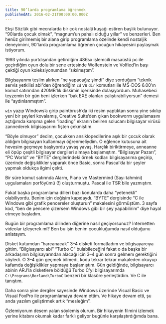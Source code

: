 ```yaml
---
title: 90’larda programlama öğrenmek
publishedAt: 2016-02-21T00:00:00.000Z
---
```


Ekşi Sözlük gibi mecralarda bir çok nostalji kuşağı estiren başlık bulunuyor.
“90larda çocuk olmak”, “magnum’un pahalı olduğu yıllar” ve benzerleri. Ben henüz
girilmemiş bir alana girip programlama özelinde kendi nostaljik deneyimimi,
90’larda programlama öğrenen çocuğun hikayesini paylaşmak istiyorum.

1993 yılında yurtdışından getirdiğim 486sx işlemcili masaüstü pc ile geçirdiğim
oyun dolu bir sene ertesinde Wolfenstein ve Volfied’in başı çektiği oyun
koleksiyonumdan “sıkılmıştım”.

Bilgisayarımı teslim alırken “ne yapacağız şimdi” diye sorduğum “teknik servis
yetkilisi abi”den öğrendiğim `cd` ve `dir` komutları ile MS-DOS 6.00’ın komut
satırından 420MB’lık diskimin içerisinde dolaşıyordum. Muhasebeci teyzemin bir
gün beni izlerken “bak EXE olanları çalıştırabiliyorsun” demesi ile
“aydınlanmıştım”.

`win` yazıp Windows’a girip paintbrush’da iki resim yaptıktan sonra yine sıkılıp
yeni bir şeyleri kovalamış, Creative Suite’den çıkan bookworm uygulamasını
açtığımda karşıma gelen “loading” ekranın beliren solucanı bilgisayar virüsü
zannederek bilgisayarımı fişten çekmiştim.

“Böyle olmuyor” dedim, çocukken ansiklopedilerine aşık bir çocuk olarak aldığım
bilgisayarı kullanmayı öğrenmeliydim. O eğlence kutusuna ait hevesim geçmeye
başlıyordu yavaş yavaş. Harçlık biriktirmeye, anneanne eli öpüp çeşitli
bilgisayar dergileri almaya başlamıştım. “Bilgisayar Pazarı”, “PC World” ve
“BYTE” dergilerindeki örnek kodları bilgisayarıma geçirip, üzerinde
değişiklikler yaparak önce Basic, sonra Pascal’da bir şeyler yapmak oldukça
ilgimi çekti.

Bir süre komut satırında Alarm, Piano ve Mastermind (Sayı tahmini) uygulamaları
porföyümü (!) oluşturmuştu. Pascal ile TSR bile yazmıştım.

Fakat başka programlama dilleri bazı konularda daha “yetenekli” olabiliyordu.
Benim için değişim kapıdaydı. “BYTE” dergisinde “C ile Windows gibi grafik
pencereler oluşturun” makalesini görmüştüm. 3 sayfa kod, “ben de pencere
çizersem Windows gibi bir şey yapabilirim” diye hayal etmeye başladım.

Bugün bir programlama dilinden diğerine nasıl geçiyorsunuz? İnternetten videolar
izleyerek mi? Ben bu işin benim çocukluğumda nasıl olduğunu anlatayım.

Disket kutumdan “harcanacak” 3–4 disketi formatladım ve bilgisayarcıya gittim.
“Bilgisayarcı abi” “Turbo C” bulabileceğini fakat o da başka bir arkadaşının
bilgisayarından alacağı için 3–4 gün sonra gelmem gerektiğini söyledi. O 3–4 gün
geçmek bilmedi, kodu tekrar tekrar makaleden okuyup kafamda değişiklikler
yapmaya başlamıştım. Gün geldiğinde, bilgisayarcı abinin ARJ’la disketlere
böldüğü Turbo C’yi bilgisayarımda `C:\Programs\Borland\TurboC` benzeri bir
klasöre yerleştirdim. Ve C ile tanıştım.

Daha sonra yine dergiler sayesinde Windows üzerinde Visual Basic ve Visual
FoxPro ile programlamaya devam ettim. Ve hikaye devam etti, şu anda yazılım
geliştirmek artık “mesleğim”.

Özlemiyorum desem yalan söylemiş olurum. Bir hikayenin filmini izlemek yerine
kitabını okumak kadar farklı geliyor bugünle karşılaştırdığımda bana.
